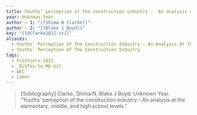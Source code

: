```yaml
---
title: Youths’ perception of the construction industry -  An analysis at the elementary, middle, and high school levels
year: Unknown Year
author - 1: "[[Shima N Clarke]]"
author - 2: "[[Blake J Boyd]]"
key: "[[@Clarke2011-zz]]"
aliases:
  - Youths’ Perception Of The Construction Industry - An Analysis At The Elementary, Middle, And High School Levels
  - Youths’ Perception Of The Construction Industry
tags:
  - Frontiers-2022
  - _BibTex-to-MD-Git
  - AEC
  - Labor
---
```


> [!bibliography]
> Clarke, Shima N, Blake J Boyd. Unknown Year. “Youths’ perception of the construction industry -  An analysis at the elementary, middle, and high school levels.”